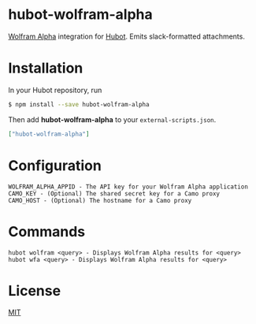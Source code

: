 # hubot-wolfram-alpha

[Wolfram Alpha][wfa] integration for [Hubot][hubot]. Emits slack-formatted attachments.

# Installation

In your Hubot repository, run

```bash
$ npm install --save hubot-wolfram-alpha
```

Then add **hubot-wolfram-alpha** to your `external-scripts.json`.

```json
["hubot-wolfram-alpha"]
```

# Configuration

```
WOLFRAM_ALPHA_APPID - The API key for your Wolfram Alpha application
CAMO_KEY - (Optional) The shared secret key for a Camo proxy
CAMO_HOST - (Optional) The hostname for a Camo proxy
```

# Commands

```
hubot wolfram <query> - Displays Wolfram Alpha results for <query>
hubot wfa <query> - Displays Wolfram Alpha results for <query>
```

# License

[MIT][license]

[hubot]: https://hubot.github.com/
[license]: LICENSE
[wfa]: http://www.wolframalpha.com/
